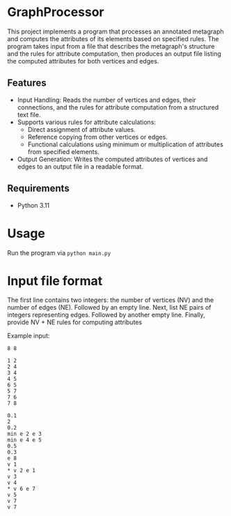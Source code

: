 # GraphProcessor

This project implements a program that processes an annotated metagraph and computes the attributes of its elements based on specified rules. The program takes input from a file that describes the metagraph's structure and the rules for attribute computation, then produces an output file listing the computed attributes for both vertices and edges.

## Features
- Input Handling: Reads the number of vertices and edges, their connections, and the rules for attribute computation from a structured text file.
- Supports various rules for attribute calculations:
  - Direct assignment of attribute values.
  - Reference copying from other vertices or edges.
  - Functional calculations using minimum or multiplication of attributes from specified elements.
- Output Generation: Writes the computed attributes of vertices and edges to an output file in a readable format.
## Requirements
- Python 3.11

# Usage
Run the program via ```python main.py```

# Input file format

The first line contains two integers: the number of vertices (NV) and the number of edges (NE).
Followed by an empty line.
Next, list NE pairs of integers representing edges.
Followed by another empty line.
Finally, provide NV + NE rules for computing attributes

Example input:

```
8 8

1 2
2 4
3 4
4 5
6 5
5 7
7 6
7 8

0.1
2
0.2
min e 2 e 3
min e 4 e 5
0.5
0.3
e 8
v 1
* v 2 e 1
v 3
v 4
* v 6 e 7
v 5
v 7
v 7
```


